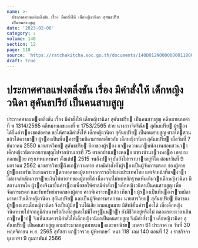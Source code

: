 ```yaml
---
name: >-
  ประกาศศาลแพ่งตลิ่งชัน เรื่อง มีคำสั่งให้ เด็กหญิงวนิดา สุคันธปรีย์
  เป็นคนสาบสูญ
date: '2023-02-08'
category: ง
volume: 140
section: 12
page: 118
source: 'https://ratchakitcha.soc.go.th/documents/140D012N0000000011800.pdf'
draft: true
---
```


# ประกาศศาลแพ่งตลิ่งชัน เรื่อง มีคำสั่งให้ เด็กหญิงวนิดา สุคันธปรีย์ เป็นคนสาบสูญ

ประกาศศาลแพงตลิ่งชัน เรื่อง มีคําสั่งให้ เด็กหญิงวนิดา สุคันธปรีย เป็นคนสาบสูญ คดีหมายเลขดําที่ พ 1314/2565 คดีหมายเลขแดงที่ พ 1753/2565 ด้วย นางสาวจิตริณีย สุคันธปรีย ผู้รอง ได้ยื่นคํารองขอต่อศาล ขอให้ศาลมีคําสั่งให้ เด็กหญิงวนิดา สุคันธปรีย เป็นคนสาบสูญ ศาลไตสวนแล้วได้ความวา ผู้รองเป็นพี่นองรวมบิดามารดาเดียวกับ เด็กหญิงวนิดา สุคันธปรีย เมื่อวันที่ 7 ธันวาคม 2550 นายสารวิทย สุคันธปรีย บิดาของผู้รอง แจงความแกพนักงานสอบสวนวาเด็กหญิงวนิดาหายสาบสูญไปจากบ้านเลขที่ 75 ตรอกบ้านชางหลอ แขวงบ้านชางหลอ เขตบางกอกนอย กรุงเทพมหานคร ตั้งแต่ป 2515 จนถึงปจจุบันยังไม่ทราบวาอยู่ที่ใด ต่อมาวันที่ 9 มกราคม 2562 นายสารวิทยถึงแกความตาย ศาลมีคําสั่งตั้งผู้รองเป็นผู้จัดการมรดก ของผู้ตาย ผู้รองขอรับเงินสงเคราะหตกทอดของผู้ตายจากการรถไฟแห่งประเทศไทย แต่เจ้าหน้าที่แจงวา ไม่อาจดําเนินการจายเงินให้ทายาทของผู้ตายได้ เนื่องจากไม่พบหลักฐานเพิ่มเติมวาเด็กหญิงวนิดา มีสถานภาพใด ผู้รองจึงมายื่นคํารองเพื่อขอให้ศาลมีคําสั่งวาเด็กหญิงวนิดาเป็นคนสาบสูญ เพื่อจัดการมรดก และรับทรัพย์มรดกของผู้ตาย ศาลพิเคราะหแล้ว เห็นวา ผู้รองเป็นพี่นองรวมบิดามารดากับเด็กหญิงวนิดา สุคันธปรีย และเป็นผู้จัดการมรดกของ นายสารวิทย สุคันธปรีย บิดาของผู้รองและเด็กหญิงวนิดา จึงเป็นผู้มีสวนได้เสีย ตามกฎหมาย มีสิทธิยื่นคํารองได้ เมื่อเด็กหญิงวนิดาหายไปจากภูมิลําเนาหรือถิ่นที่อยู่และไม่มีใครรูแนวา ยังมีชีวิตอยู่หรือไม่ ตลอดระยะเวลาเกินกวาหาป จึงเห็นสมควรมีคําสั่งให้เด็กหญิงวนิดาเป็นคนสาบสูญ จึงมีคําสั่งวา เด็กหญิงวนิดา สุคันธปรีย เป็นคนสาบสูญ ตามประมวลกฎหมายแพงและพาณิชย มาตรา 61 ประกาศ ณ วันที่ 30 พฤศจิกายน พ.ศ. 2565 สุทัสสา แกวจรวย ผู้พิพากษา ้ หนา 118 ่ เลม 140 ตอนที่ 12 ง ราชกิจจานุเบกษา 9 กุมภาพันธ์ 2566
